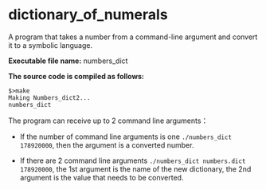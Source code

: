 # dictionary_of_numerals

A program that takes a number from a command-line argument and convert it to a symbolic language.

**Executable file name:** numbers_dict

**The source code is compiled as follows:**

```
$>make
Making Numbers_dict2...
numbers_dict
```

The program can receive up to 2 command line arguments：

- If the number of command line arguments is one `./numbers_dict 178920000`, then the argument is a converted number.

- If there are 2 command line arguments `./numbers_dict numbers.dict 178920000`, the 1st argument is the name of the new dictionary, the 2nd argument is the value that needs to be converted.
